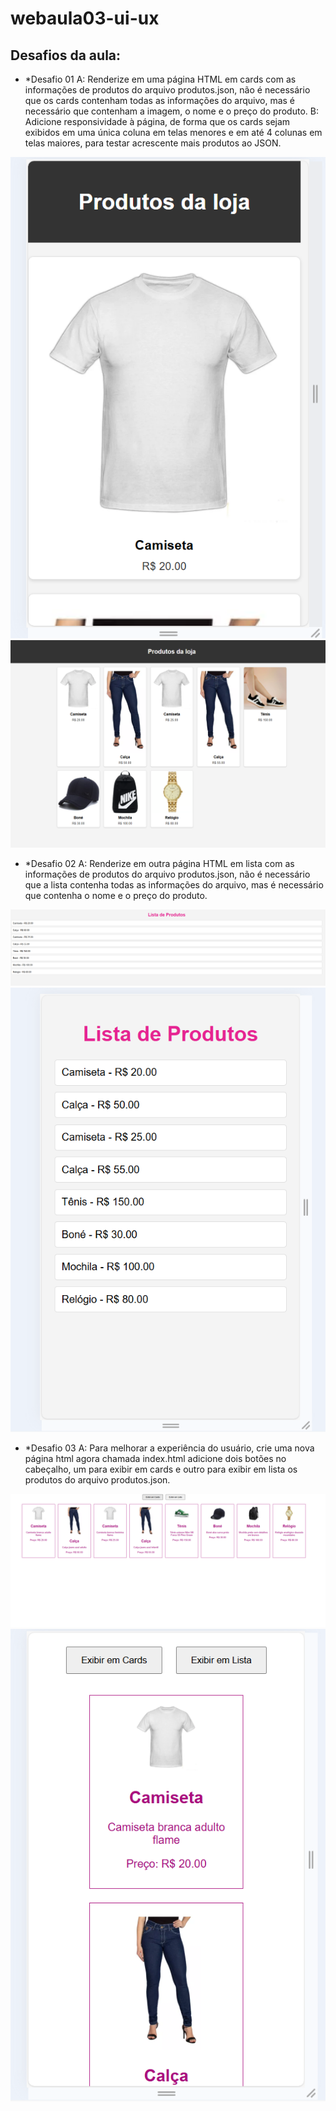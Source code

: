 # webaula03-ui-ux

## Desafios da aula:

- *Desafio 01
A: Renderize em uma página HTML em cards com as informações de produtos do arquivo produtos.json, não é necessário que os cards contenham todas as informações do arquivo, mas é necessário que contenham a imagem, o nome e o preço do produto.
B: Adicione responsividade à página, de forma que os cards sejam exibidos em uma única coluna em telas menores e em até 4 colunas em telas maiores, para testar acrescente mais produtos ao JSON.
<img src="desafio1-mobile.png" alt="Site">
<img src="deafio-1.png" alt="Site produtos">

- *Desafio 02
A: Renderize em outra página HTML em lista com as informações de produtos do arquivo produtos.json, não é necessário que a lista contenha todas as informações do arquivo, mas é necessário que contenha o nome e o preço do produto.
<img src="desfio-2.png" alt="">
<img src="desafio2-mobile.png" alt="">

- *Desafio 03
A: Para melhorar a experiência do usuário, crie uma nova página html agora chamada index.html adicione dois botões no cabeçalho, um para exibir em cards e outro para exibir em lista os produtos do arquivo produtos.json.
<img src="deafio-3.png" alt="produtos">
<img src="desafio3-mobile.png" alt="Produtos">



